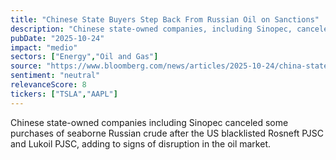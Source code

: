 ```yaml
---
title: "Chinese State Buyers Step Back From Russian Oil on Sanctions"
description: "Chinese state-owned companies, including Sinopec, canceled some purchases of seaborne Russian crude due to US blacklisting of Rosneft PJSC and Lukoil PJSC, indicating potential market disruption."
pubDate: "2025-10-24"
impact: "medio"
sectors: ["Energy","Oil and Gas"]
source: "https://www.bloomberg.com/news/articles/2025-10-24/china-state-buyers-step-back-from-russian-oil-after-sanctions"
sentiment: "neutral"
relevanceScore: 8
tickers: ["TSLA","AAPL"]
---
```


Chinese state-owned companies including Sinopec canceled some purchases of seaborne Russian crude after the US blacklisted Rosneft PJSC and Lukoil PJSC, adding to signs of disruption in the oil market.
